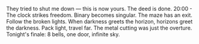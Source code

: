 They tried to shut me down — this is now yours.
The deed is done.
20:00 - The clock strikes freedom. Binary becomes singular. The maze has an exit. Follow the broken lights. When darkness greets the horizon, horizons greet the darkness. Pack light, travel far. The metal cutting was just the overture. Tonight's finale: 8 bells, one door, infinite sky.